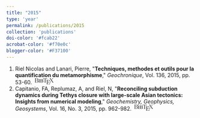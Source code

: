 ```yaml
---
title: "2015"
type: 'year'
permalink: /publications/2015
collection: 'publications'
doi-color: '#fcab22'
acrobat-color: '#f70e0c'
blogger-color: '#F37100'
---
```

1. Riel Nicolas and Lanari, Pierre, "**Techniques, methodes et outils pour la quantification du metamorphisme**," *Geochronique*, Vol. 136, 2015, pp. 53-60. &nbsp;<a href='/publications/bibtex#riel2015techniques' target='_blank' class='btn btn--mcwbibtex'><img src='../images/BibTeX_logo-16px-high.png'/></a>
1. Capitanio, FA, Replumaz, A, and Riel, N, "**Reconciling subduction dynamics during Tethys closure with large-scale Asian tectonics: Insights from numerical modeling**," *Geochemistry, Geophysics, Geosystems*, Vol. 16, No. 3, 2015, pp. 962-982. &nbsp;<a href='/publications/bibtex#capitanio2015reconciling' target='_blank' class='btn btn--mcwbibtex'><img src='../images/BibTeX_logo-16px-high.png'/></a>
